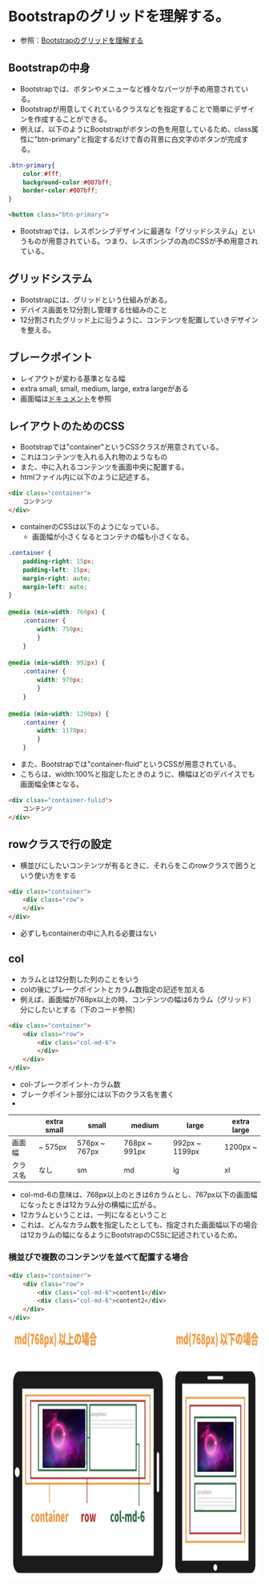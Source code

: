 # Bootstrapのグリッドを理解する。
- 参照：[Bootstrapのグリッドを理解する](https://skillhub.jp/courses/168/lessons/915)
## Bootstrapの中身
- Bootstrapでは、ボタンやメニューなど様々なパーツが予め用意されている。
- Bootstrapが用意してくれているクラスなどを指定することで簡単にデザインを作成することができる。
- 例えば、以下のようにBootstrapがボタンの色を用意しているため、class属性に"btn-primary"と指定するだけで青の背景に白文字のボタンが完成する。
```css
.btn-primary{
    color:#fff;
    background-color:#007bff;
    border-color:#007bff;
}
```
```html
<button class="btn-primary">
```
- Bootstrapでは、レスポンシブデザインに最適な「グリッドシステム」というものが用意されている。つまり、レスポンシブの為のCSSが予め用意されている。

## グリッドシステム
- Bootstrapには、グリッドという仕組みがある。
- デバイス画面を12分割し管理する仕組みのこと
- 12分割されたグリッド上に沿うように、コンテンツを配置していきデザインを整える。


## ブレークポイント
- レイアウトが変わる基準となる幅
- extra small, small, medium, large, extra largeがある
- 画面幅は[ドキュメント](https://getbootstrap.jp/docs/5.3/layout/breakpoints/#%e5%88%a9%e7%94%a8%e5%8f%af%e8%83%bd%e3%81%aa%e3%83%96%e3%83%ac%e3%83%bc%e3%82%af%e3%83%9d%e3%82%a4%e3%83%b3%e3%83%88)を参照

## レイアウトのためのCSS
- Bootstrapでは"container"というCSSクラスが用意されている。
- これはコンテンツを入れる入れ物のようなもの
- また、中に入れるコンテンツを画面中央に配置する。
- htmlファイル内に以下のように記述する。
```html
<div class="container">
    コンテンツ
</div>
```
- containerのCSSは以下のようになっている。
    - 画面幅が小さくなるとコンテナの幅も小さくなる。
```css
.container { 
    padding-right: 15px; 
    padding-left: 15px; 
    margin-right: auto; 
    margin-left: auto; 
} 

@media (min-width: 768px) { 
    .container { 
        width: 750px; 
        } 
    } 

@media (min-width: 992px) { 
    .container { 
        width: 970px; 
        } 
    } 

@media (min-width: 1200px) { 
    .container { 
        width: 1170px; 
        } 
    }
```
- また、Bootstrapでは"container-fluid"というCSSが用意されている。
- こちらは、width:100%と指定したときのように、横幅はどのデバイスでも画面幅全体となる。
```html
<div clsas="container-fulid">
    コンテンツ
</div>
```

## rowクラスで行の設定
- 横並びにしたいコンテンツが有るときに、それらをこのrowクラスで囲うという使い方をする
```html
<div class="container">
    <div class="row">
    </div>
</div>
```
- 必ずしもcontainerの中に入れる必要はない

## col
- カラムとは12分割した列のことをいう
- colの後にブレークポイントとカラム数指定の記述を加える
- 例えば、画面幅が768px以上の時、コンテンツの幅は6カラム（グリッド）分にしたいとする（下のコード参照）
```html
<div class="container">
    <div class="row">
        <div class="col-md-6">
        </div>
    </div>
</div>
```
- col-ブレークポイント-カラム数
- ブレークポイント部分には以下のクラス名を書く
- 
|        | extra small | small         | medium        | large          | extra large | 
| ------ | ----------- | ------------- | ------------- | -------------- | ----------- | 
| 画面幅 | ~ 575px     | 576px ~ 767px | 768px ~ 991px | 992px ~ 1199px | 1200px ~    | 
| クラス名 | なし | sm | md | lg | xl |

- col-md-6の意味は、768px以上のときは6カラムとし、767px以下の画面幅になったときは12カラム分の横幅に広がる。
- 12カラムということは、一列になるということ
- これは、どんなカラム数を指定したとしても、指定された画面幅以下の場合は12カラムの幅になるようにBootstrapのCSSに記述されているため。
### 横並びで複数のコンテンツを並べて配置する場合
```html
<div class="container">
    <div class="row">
        <div class="col-md-6">content1</div>
        <div class="col-md-6">content2</div>
    </div>
</div>
```
<img width=750 height=500 src="./multiple_columns.png">

